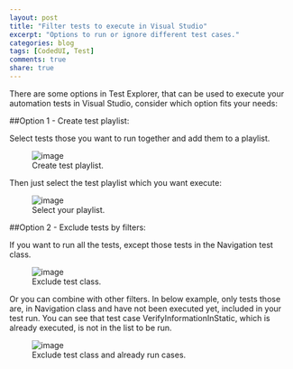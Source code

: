 ```yaml
---
layout: post
title: "Filter tests to execute in Visual Studio"
excerpt: "Options to run or ignore different test cases."
categories: blog
tags: [CodedUI, Test]
comments: true
share: true
---
```

There are some options in Test Explorer, that can be used to execute your automation tests in Visual Studio, consider which option fits your needs:


##Option 1 - Create test playlist: 

Select tests those you want to run together and add them to a playlist.

 <figure>
	<img src="https://lh3.googleusercontent.com/VgXPHI6oGeG9fycYn1Snf8GW03ln0ArZrOagkgxIwszt1c63eEHPJ9ECAkDiu5Wvj0_u8Fu-x9EDIewRdmiKtYfDilIS-I5-sYYmpOMzz8wT06eT_z6FDIgRiAkbkpcNOTmelIabjEFPFAW43oPtSVpe8K1VmZc0QNwVjS34HHaPWd8WJEo-9s6DQmJp7AlJz40mHAQ9_9TcZEjKnLX-XKoAJj5Pql3SJ8ztguuKIH9fQHcIqVCOmg0eqntvVPrxotUiB5alON58dE3Ew5YiuV-DmStVGqDR-Ipuffg4oP82A5BnMJeyYDDbKVYIXDvHJDEAZFhJssO8emKK0_9-Ke82-tlNq872UOjPRZwn4kzJNrIA02hBk8rNbNx8cWam5k9VL7j1ut24vPLHWu2NL838XzjM8PKZ91xC23R6qy1dKfQMKq8htP5nwUJulQIFTqh_8aPNKCWkj5rHNfBfFuizvc6HT4anW_d9413JoqkBqtSiKE0nS4zboMt2P0lR5zZ4C027z5NdogyGxYoTlbhtbF25x0NnMS1gKDSZMut0ld3bQiYU5oay_80tH06hXJw=w754-h514-no" alt="image">
	<figcaption>Create test playlist.</figcaption>
</figure>

Then just select the test playlist which you want execute:

  <figure>
	<img src="https://lh3.googleusercontent.com/QYbW1sapWi0Ps1SKKse6UrouOytZ1jqgDl97pciyRU7PKYfCAuErRRhQc1ffKwdH4h6DLKfrt_0oC-fC5ow1_NedCgl_C-_Q5t3Lmw8G1JlSG7Rz7CORRKOsygaF2_hO4z1DtW0dSzWre0PPjbZICQPNcizr6fhERPw-J3LXl-xCasPGpCTuy00WH3uplgF_JuBeVboEzEJRnn7WCyEdpXlmTV_Ks-31VmdP82RtBMGqYn5T_KA86ehvtD7VpMPy5kIIx-yhnxBEozBKJd9bNNtMmYXYUS2l8dteqXmf5UptYwmADmncCh3Xp-w2pgHDPA1KQLb412lLSI0pozouSpvhJusRrf_9Ou2VD0wJMKhzXMNHGfYDfBEImWRAKJwrKOOc4178D--JtZSXRmptEBCrDxnF77Gw_Eeug8aItrfl1FZg0x5Xl698xRlKrx-CBWcKdZ5N4vJ22yt5Fn1hF7Fud3AiiFi0TsfV2m4sHfro_j_uvWA1VGYOjmIt5VGswmN0wFIy_xqAsd0ZJH4k6XpblgKMZpRC4R5zV3Jd18ewQQHjxi3oJzaFBMWbmoCnwcg=w268-h199-no" alt="image">
	<figcaption>Select your playlist.</figcaption>
</figure>



##Option 2 - Exclude tests by filters: 

If you want to run all the tests, except those tests in the Navigation test class.

   <figure>
	<img src="https://lh3.googleusercontent.com/e7c-Iq4miMT6KnmFgwjty0Jc6RWI2KUgRvE3daJ7mcmyZuaA2nIkSLfpJbnh9St5fEsHq2JhUDkiUOtyoQzWJf5eIQp-wypCwOXQO4Z1CtiKETHReUBWI_sxWOzHeVBq4E4fzpsAfWb6qLF41YBNWC5m6yrO50gkGnVAJaPjOyKJSgLBEXOjTQ23pnjhW8j4k4_hnKOhLOTDy6ZjneuiA_RJLckRnAiPkdqvy_0Ta3rTVW5jOrDWFJ88XTe-pRsuIL1vIsMcPiALLGC2qksHuU1T-za1L2pLvog_bng6V1HBeMRDV3Qv6NXySgMdW1MCLDiirCDQGc9Ti495ldd9NXinOOAF-h8Nke91E7_e6Or3LMlO_l__3uhpMMoGe22ApLK4Q2iHBeYGdK5hCRpJ_jyLGWRwh2gaxddHKRq49WJmtaEE8-BsN0789nxtwa6PO-DA7MGvPWLz5dCjCAzfpX8Ro3__LeBTmlDI_Y7MFODlW1UJVBYdYyH3pez7KAiWamrvTQ4A13XvWO5lre0WMGP4RPToLvYY0GdP8WrWFhb3llSNvJP9ETT1_TJERFDVv1I=w316-h164-no" alt="image">
	<figcaption>Exclude test class.</figcaption>
</figure>

Or you can combine with other filters. In below example, only tests those are, in Navigation class and have not been executed yet, included in your test run. You can see that test case VerifyInformationInStatic, which is already executed, is not in the list to be run.

 <figure>
	<img src="https://lh3.googleusercontent.com/IOiBQb8Yh29jS0vynuxH0Dvf2Q3PfimwLzo27f-7PdJ_0WkDwQPKnicym_9CI7sMyTELjphDHbD9xgDZO2jmdFgP9tRt55SmvzEf9pRx5r0_qbT8FOxmPGENRKGloTIjXlE-YLI0SR2AqOoLtInKZ6AL56ugaGb-lg_aitC-PSLrBE4NS5mhvsV0-meLD2BUh04VFxnYypvCc9XbEfYFnFVyy5VwiMnX-iqRcgzAYQYy7ISO8GJgulsZ4bZs9t5LNtX1aMCdf_qrtAu935vUByePMGWlp4euZAvEQ4k4EukiML-NQl585xDyiAJSxYBOy_2mZ2wojbKwk5swEMuIFHuH3VNIEVxuxKryUGztjvzJWKMbB5s--nx8tV-gHnodEPoJce2OJQJsPG8eb_y6Tm4eGXuxqcm-tgVehSBzpqA-_biV0jRkneiaIgvo4q9Z8XTTYbVMWH0AeDEqO1OzyuHytoCph997Mr9iJMuX2LqcXrxe1izdepvpzFFB9TQRV90CL_CS7--SxXI7htyH41AqSfAMLVYJST7GbYGK9bJK4Twnd4GX6HlY9xgoW2b5nok=w383-h584-no" alt="image">
	<figcaption>Exclude test class and already run cases.</figcaption>
</figure>
